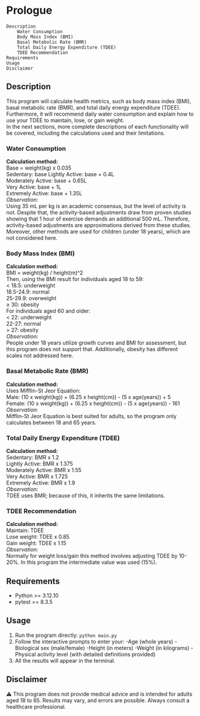 # Prologue
    Description
        Water Consumption
        Body Mass Index (BMI)
        Basal Metabolic Rate (BMR)
        Total Daily Energy Expenditure (TDEE)
        TDEE Recommendation
    Requirements
    Usage
    Disclaimer

## Description
This program will calculate health metrics, such as body mass index (BMI), basal metabolic rate (BMR), and total daily energy expenditure (TDEE).  
Furthermore, it will recommend daily water consumption and explain how to use your TDEE to maintain, lose, or gain weight.  
In the next sections, more complete descriptions of each functionality will be covered, including the calculations used and their limitations.  

### Water Consumption
**Calculation method:**  
Base = weight(kg) x 0.035  
Sedentary: base
Lightly Active: base + 0.4L  
Moderately Active: base + 0.65L  
Very Active: base + 1L  
Extremely Active: base + 1.35L  
*Observation:*  
Using 35 mL per kg is an academic consensus, but the level of activity is not. Despite that, the activity-based adjustments draw from proven studies
showing that 1 hour of exercise demands an additional 500 mL. Therefore, activity-based adjustments are approximations derived from these studies.
Moreover, other methods are used for children (under 18 years), which are not considered here.
### Body Mass Index (BMI)
**Calculation method:**  
BMI = weight(kg) / height(m)^2  
Then, using the BMI result for individuals aged 18 to 59:  
    < 18.5: underweight  
    18.5-24.9: normal  
    25-29.9: overweight  
    ≥ 30: obesity  
For individuals aged 60 and older:  
    < 22: underweight  
    22-27: normal  
    > 27: obesity  
*Observation:*  
People under 18 years utilize growth curves and BMI for assessment, but this program does not support that. Additionally, obesity has different scales
not addressed here.
### Basal Metabolic Rate (BMR)
**Calculation method:**  
Uses Mifflin-St Jeor Equation:  
Male: (10 x weight(kg)) + (6.25 x height(cm)) - (5 x age(years)) + 5  
Female: (10 x weight(kg)) + (6.25 x height(cm)) - (5 x age(years)) - 161  
*Observation:*  
Mifflin-St Jeor Equation is best suited for adults, so the program only calculates between 18 and 65 years.
### Total Daily Energy Expenditure (TDEE)
**Calculation method:**  
Sedentary: BMR x 1.2  
Lightly Active: BMR x 1.375  
Moderately Active: BMR x 1.55  
Very Active: BMR x 1.725  
Extremely Active: BMR x 1.9  
*Observation:*  
TDEE uses BMR; because of this, it inherits the same limitations.
### TDEE Recommendation
**Calculation method:**  
Maintain: TDEE  
Lose weight: TDEE x 0.85  
Gain weight: TDEE x 1.15  
*Observation:*  
Normally for weight loss/gain this method involves adjusting TDEE by 10-20%. In this program the intermediate value was used (15%).

## Requirements
- Python >= 3.12.10
- pytest == 8.3.5

## Usage
1. Run the program directly: `python main.py`
2. Follow the interactive prompts to enter your:
 -Age (whole years)
 -Biological sex (male/female)
 -Height (in meters)
 -Weight (in kilograms)
 -Physical activity level (with detailed definitions provided)
3. All the results will appear in the terminal.

## Disclaimer
⚠️ This program does not provide medical advice and is intended for adults aged 18 to 65. Results may vary, and errors are possible.
Always consult a healthcare professional.
